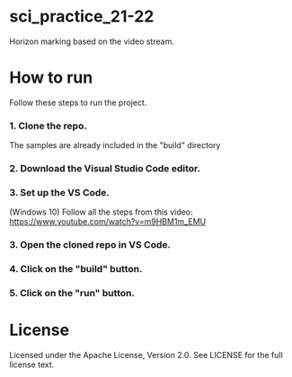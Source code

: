 # sci_practice_21-22
 Horizon marking based on the video stream.

# How to run
 Follow these steps to run the project.
 ### 1. Clone the repo.
  The samples are already included in the "build" directory
 ### 2. Download the Visual Studio Code editor.
 ### 3. Set up the VS Code.
  (Windows 10) Follow all the steps from this video: https://www.youtube.com/watch?v=m9HBM1m_EMU
 ### 3. Open the cloned repo in VS Code.
 ### 4. Click on the "build" button.
 ### 5. Click on the "run" button.

# License
 Licensed under the Apache License, Version 2.0. See LICENSE for the full license text.
